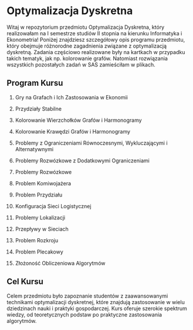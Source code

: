 # Optymalizacja Dyskretna

Witaj w repozytorium przedmiotu Optymalizacja Dyskretna, który realizowałam na I semestrze studiów II stopnia na kierunku Informatyka i Ekonometria! Poniżej znajdziesz szczegółowy opis programu przedmiotu, który obejmuje różnorodne zagadnienia związane z optymalizacją dyskretną. 
Zadania częściowo realizowane były na kartkach w przypadku takich tematyk, jak np. kolorowanie grafów. Natomiast rozwiązania wszystkich pozostałych zadań w SAS zamieściłam w plikach.

## Program Kursu

1. Gry na Grafach i Ich Zastosowania w Ekonomii

2. Przydziały Stabilne

3. Kolorowanie Wierzchołków Grafów i Harmonogramy

4. Kolorowanie Krawędzi Grafów i Harmonogramy

5. Problemy z Ograniczeniami Równoczesnymi, Wykluczającymi i Alternatywnymi

6. Problemy Rozwózkowe z Dodatkowymi Ograniczeniami

7. Problemy Rozwózkowe

8. Problem Komiwojażera

9. Problem Przydziału

10. Konfiguracja Sieci Logistycznej

11. Problemy Lokalizacji

12. Przepływy w Sieciach

13. Problem Rozkroju

14. Problem Plecakowy

15. Złożoność Obliczeniowa Algorytmów

## Cel Kursu

Celem przedmiotu było zapoznanie studentów z zaawansowanymi technikami optymalizacji dyskretnej, które znajdują zastosowanie w wielu dziedzinach nauki i praktyki gospodarczej. Kurs oferuje szerokie spektrum wiedzy, od teoretycznych podstaw po praktyczne zastosowania algorytmów.
